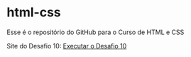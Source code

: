 # html-css
 Esse é o repositório do GitHub para o Curso de HTML e CSS

Site do Desafio 10: <a href="https://brunocarmos2004.github.io/html-css/Desafios/Desafio10.html" _target="_blank">Executar o Desafio 10</a>